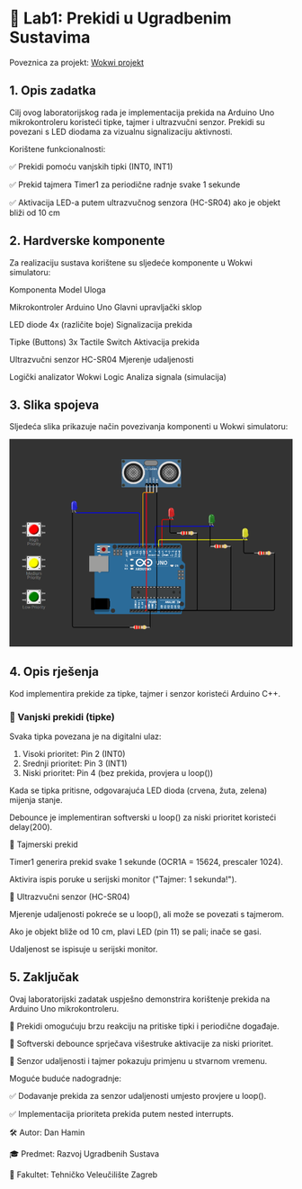 <H1>📖 Lab1: Prekidi u Ugradbenim Sustavima</H1> 

Poveznica za projekt: [Wokwi projekt](https://wokwi.com/projects/427284724839193601)


<H2>1. Opis zadatka</H2>
Cilj ovog laboratorijskog rada je implementacija prekida na Arduino Uno mikrokontroleru koristeći tipke, tajmer i ultrazvučni senzor. Prekidi su povezani s LED diodama za vizualnu signalizaciju aktivnosti.

Korištene funkcionalnosti:

✅ Prekidi pomoću vanjskih tipki (INT0, INT1)

✅ Prekid tajmera Timer1 za periodične radnje svake 1 sekunde

✅ Aktivacija LED-a putem ultrazvučnog senzora (HC-SR04) ako je objekt bliži od 10 cm


<H2> 2. Hardverske komponente</H2>
Za realizaciju sustava korištene su sljedeće komponente u Wokwi simulatoru:

Komponenta	Model	Uloga

Mikrokontroler	Arduino Uno	Glavni upravljački sklop

LED diode	4x (različite boje)	Signalizacija prekida

Tipke (Buttons)	3x Tactile Switch	Aktivacija prekida

Ultrazvučni senzor	HC-SR04	Mjerenje udaljenosti

Logički analizator	Wokwi Logic	Analiza signala (simulacija)

<H2> 3. Slika spojeva </H2>
Sljedeća slika prikazuje način povezivanja komponenti u Wokwi simulatoru:


![Arduino Setup](slika.png)




<H2> 4. Opis rješenja </H2>
Kod implementira prekide za tipke, tajmer i senzor koristeći Arduino C++.

<H3>📌 Vanjski prekidi (tipke)</H3>

Svaka tipka povezana je na digitalni ulaz:
<OL>
<LI>Visoki prioritet: Pin 2 (INT0)</LI>

<LI>Srednji prioritet: Pin 3 (INT1)</LI>

<LI>Niski prioritet: Pin 4 (bez prekida, provjera u loop())</LI>
</OL>
Kada se tipka pritisne, odgovarajuća LED dioda (crvena, žuta, zelena) mijenja stanje.

Debounce je implementiran softverski u loop() za niski prioritet koristeći delay(200).


📌 Tajmerski prekid

Timer1 generira prekid svake 1 sekunde (OCR1A = 15624, prescaler 1024).

Aktivira ispis poruke u serijski monitor ("Tajmer: 1 sekunda!").

📌 Ultrazvučni senzor (HC-SR04)

Mjerenje udaljenosti pokreće se u loop(), ali može se povezati s tajmerom.

Ako je objekt bliže od 10 cm, plavi LED (pin 11) se pali; inače se gasi.

Udaljenost se ispisuje u serijski monitor.


<H2> 5. Zaključak </H2>
Ovaj laboratorijski zadatak uspješno demonstrira korištenje prekida na Arduino Uno mikrokontroleru.

🔹 Prekidi omogućuju brzu reakciju na pritiske tipki i periodične događaje.


🔹 Softverski debounce sprječava višestruke aktivacije za niski prioritet.


🔹 Senzor udaljenosti i tajmer pokazuju primjenu u stvarnom vremenu.



Moguće buduće nadogradnje:

✅ Dodavanje prekida za senzor udaljenosti umjesto provjere u loop().

✅ Implementacija prioriteta prekida putem nested interrupts.

🛠 Autor: Dan Hamin

🎓 Predmet: Razvoj Ugradbenih Sustava

🏫 Fakultet: Tehničko Veleučilište Zagreb
